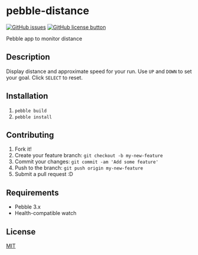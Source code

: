 # pebble-distance

[![GitHub issues](https://img.shields.io/github/issues/stef-levesque/pebble-distance.svg)](https://github.com/stef-levesque/pebble-distance/issues)
[![GitHub license button](https://img.shields.io/github/license/stef-levesque/pebble-distance.svg)](https://github.com/stef-levesque/pebble-distance/blob/master/LICENSE.md)

Pebble app to monitor distance

## Description

Display distance and approximate speed for your run. Use `UP` and `DOWN` to set your goal. Click `SELECT` to reset.

## Installation

1. `pebble build`
2. `pebble install`

## Contributing

1. Fork it!
2. Create your feature branch: `git checkout -b my-new-feature`
3. Commit your changes: `git commit -am 'Add some feature'`
4. Push to the branch: `git push origin my-new-feature`
5. Submit a pull request :D

## Requirements

* Pebble 3.x
* Health-compatible watch

## License

[MIT](LICENSE.md)